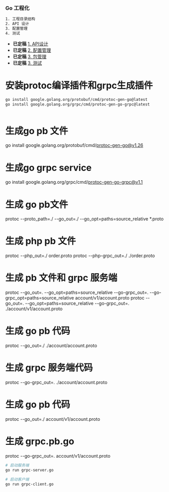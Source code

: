 ### Go 工程化
```sh
1. 工程目录结构
2. API 设计
3. 配置管理
4. 测试
```
* **已定稿** [1. API设计](01/README.md)
* **已定稿** [2. 配置管理](02/README.md)
* **已定稿** [3. 包管理](02/README.md)
* **已定稿** [3. 测试](02/README.md)



# 安装protoc编译插件和grpc生成插件
```sh
go install google.golang.org/protobuf/cmd/protoc-gen-go@latest
go install google.golang.org/grpc/cmd/protoc-gen-go-grpc@latest



```
# 生成go pb 文件
go install google.golang.org/protobuf/cmd/protoc-gen-go@v1.26
# 生成go grpc service
go install google.golang.org/grpc/cmd/protoc-gen-go-grpc@v1.1



# 生成 go pb文件
protoc --proto_path=./ --go_out=./ --go_opt=paths=source_relative  *.proto

# 生成 php pb 文件
protoc --php_out=./ order.proto
protoc --php-grpc_out=./ ./order.proto

# 生成 pb 文件和 grpc 服务端
protoc --go_out=. --go_opt=paths=source_relative --go-grpc_out=. --go-grpc_opt=paths=source_relative account/v1/account.proto
protoc --go_out=. --go_opt=paths=source_relative --go-grpc_out=. ./account/v1/account.proto
# 生成 go pb 代码
protoc --go_out=./ ./account/account.proto
# 生成 grpc 服务端代码
protoc --go-grpc_out=. ./account/account.proto



# 生成 go pb 代码
protoc --go_out=./ account/v1/account.proto
# 生成 grpc.pb.go
protoc --go-grpc_out=. account/v1/account.proto




```sh
# 启动服务端
go run grpc-server.go 

# 启动客户端
go run grpc-client.go 
```
